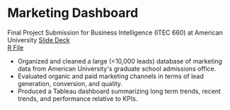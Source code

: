# Marketing Dashboard
Final Project Submission for Business Intelligence (ITEC 660) at American University
[Slide Deck]()  
[R File]()  

- Organized and cleaned a large (<10,000 leads) database of marketing data from American University's graduate school admissions office.
- Evaluated organic and paid marketing channels in terms of lead generation, conversion, and quality.
- Produced a Tableau dashboard summarizing long term trends, recent trends, and performance relative to KPIs.
